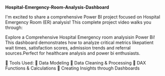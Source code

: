 **Hospital-Emergency-Room-Analysis-Dashboard**

I'm excited to share a comprehensive Power BI project focused on Hospital Emergency Room (ER) analysis! This complete project video walks you through:

Explore a Comprehensive Hospital Emergency room analysisin Power Bi! This dashboard demonstrates how to analyze critical metrics likepatient wait times, satisfaction scores, admission trends and referral sources.Perfect for healthcare analysis and power bi enthusiasts.

🔧 Tools Used:
              🔹 Data Modeling 
              🔹 Data Cleaning & Processing 
              🔹 DAX Functions & Calculations 
              🔹 Creating Insights through Dashboards

